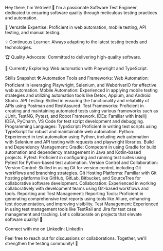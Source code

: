 Hey there, I'm Vetrivel! 👋
I'm a passionate Software Test Engineer, dedicated to ensuring software quality through meticulous testing practices and automation.

🚀 Versatile Expertise: Proficient in web automation, mobile testing, API testing, and manual testing.

💡 Continuous Learner: Always adapting to the latest testing trends and technologies.

🏆 Quality Advocate: Committed to delivering high-quality software.

🌱 Currently Exploring: Web automation with Playwright and TypeScript.

Skills Snapshot 🛠️
Automation Tools and Frameworks:
Web Automation: Proficient in leveraging Playwright, Selenium, and WebdriverIO for effective web automation.
Mobile Automation: Experienced in applying mobile testing strategies and utilizing automation tools like Detox, Appium, and Android Studio.
API Testing: Skilled in ensuring the functionality and reliability of APIs using Postman and RestAssured.
Test Frameworks: Proficient in creating and maintaining automated tests using various frameworks such as JUnit, TestNG, Pytest, and Robot Framework.
IDEs: Familiar with Intellij IDEA, PyCharm, VS Code for test script development and debugging.
Programming Languages:
TypeScript: Proficient in writing test scripts using TypeScript for robust and maintainable web automation.
Python: Experienced in test automation using Python, including web automation with Selenium and API testing with requests and playwright libraries.
Build and Dependency Management:
Gradle: Competent in using Gradle for build automation and dependency management in Java and Kotlin-based projects.
Pytest: Proficient in configuring and running test suites using Pytest for Python-based test automation.
Version Control and Collaboration:
Version Control: Skilled in using Git for version control, including Git workflows and branching strategies.
Git Hosting Platforms: Familiar with Git hosting platforms like GitHub, GitLab, Bitbucket, and SourceTree for collaborative software development.
Collaboration: Experienced in working collaboratively with development teams using Git-based workflows and tools.
Reporting and Test Management:
Reporting Tools: Proficient in generating comprehensive test reports using tools like Allure, enhancing test documentation, and improving visibility.
Test Management: Experienced in using test management tools like TestRail and Jira for test case management and tracking.
Let's collaborate on projects that elevate software quality! 🤝

Connect with me on LinkedIn: LinkedIn

Feel free to reach out for discussions or collaborations. Together, we'll strengthen the testing community! 🌟
